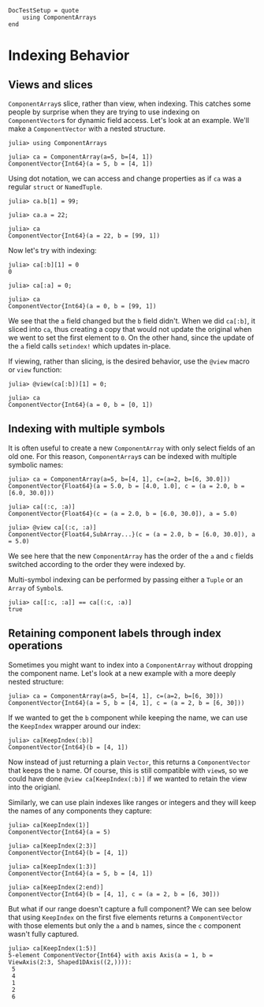```@meta
DocTestSetup = quote
    using ComponentArrays
end
```
# Indexing Behavior

## Views and slices
`ComponentArray`s slice, rather than view, when indexing. This catches some people by surprise when they are trying to use indexing on `ComponentVector`s for dynamic field access. Let's look at an example. We'll make a `ComponentVector` with a nested structure.
```jldoctest views-v-slices
julia> using ComponentArrays

julia> ca = ComponentArray(a=5, b=[4, 1])
ComponentVector{Int64}(a = 5, b = [4, 1])
```
Using dot notation, we can access and change properties as if `ca` was a regular `struct` or `NamedTuple`.
```jldoctest views-v-slices
julia> ca.b[1] = 99;

julia> ca.a = 22;

julia> ca
ComponentVector{Int64}(a = 22, b = [99, 1])
```
Now let's try with indexing:
```jldoctest views-v-slices
julia> ca[:b][1] = 0
0

julia> ca[:a] = 0;

julia> ca
ComponentVector{Int64}(a = 0, b = [99, 1])
```
We see that the `a` field changed but the `b` field didn't. When we did `ca[:b]`, it sliced into `ca`, thus creating a copy that would not update the original when we went to set the first element to `0`. On the other hand, since the update of the `a` field calls `setindex!` which updates in-place.

If viewing, rather than slicing, is the desired behavior, use the `@view` macro or `view` function:
```jldoctest views-v-slices
julia> @view(ca[:b])[1] = 0;

julia> ca
ComponentVector{Int64}(a = 0, b = [0, 1])
```

## Indexing with multiple symbols
It is often useful to create a new `ComponentArray` with only select fields of an old one. For this reason, `ComponentArray`s can be indexed with multiple symbolic names:
```jldoctest indexing-multiple-symbols
julia> ca = ComponentArray(a=5, b=[4, 1], c=(a=2, b=[6, 30.0]))
ComponentVector{Float64}(a = 5.0, b = [4.0, 1.0], c = (a = 2.0, b = [6.0, 30.0]))

julia> ca[(:c, :a)]
ComponentVector{Float64}(c = (a = 2.0, b = [6.0, 30.0]), a = 5.0)

julia> @view ca[(:c, :a)]
ComponentVector{Float64,SubArray...}(c = (a = 2.0, b = [6.0, 30.0]), a = 5.0)
```
We see here that the new `ComponentArray` has the order of the `a` and `c` fields switched according to the order they were indexed by.

Multi-symbol indexing can be performed by passing either a `Tuple` or an `Array` of `Symbol`s.
```jldoctest indexing-multiple-symbols
julia> ca[[:c, :a]] == ca[(:c, :a)]
true
```

## Retaining component labels through index operations
Sometimes you might want to index into a `ComponentArray` without dropping the component name. Let's look at a new example with a more deeply nested structure:
```jldoctest indexing-label-retain
julia> ca = ComponentArray(a=5, b=[4, 1], c=(a=2, b=[6, 30]))
ComponentVector{Int64}(a = 5, b = [4, 1], c = (a = 2, b = [6, 30]))
```
If we wanted to get the `b` component while keeping the name, we can use the `KeepIndex` wrapper around our index:
```jldoctest indexing-label-retain
julia> ca[KeepIndex(:b)]
ComponentVector{Int64}(b = [4, 1])
```
Now instead of just returning a plain `Vector`, this returns a `ComponentVector` that keeps the `b` name. Of course, this is still compatible with `view`s, so we could have done `@view ca[KeepIndex(:b)]` if we wanted to retain the view into the origianl.

Similarly, we can use plain indexes like ranges or integers and they will keep the names of any components they capture:
```jldoctest indexing-label-retain
julia> ca[KeepIndex(1)]
ComponentVector{Int64}(a = 5)

julia> ca[KeepIndex(2:3)]
ComponentVector{Int64}(b = [4, 1])

julia> ca[KeepIndex(1:3)]
ComponentVector{Int64}(a = 5, b = [4, 1])

julia> ca[KeepIndex(2:end)]
ComponentVector{Int64}(b = [4, 1], c = (a = 2, b = [6, 30]))
```
But what if our range doesn't capture a full component? We can see below that using `KeepIndex` on the first five elements returns a `ComponentVector` with those elements but only the `a` and `b` names, since the `c` component wasn't fully captured. 
```jldoctest indexing-label-retain
julia> ca[KeepIndex(1:5)]
5-element ComponentVector{Int64} with axis Axis(a = 1, b = ViewAxis(2:3, Shaped1DAxis((2,)))):
 5
 4
 1
 2
 6
```
